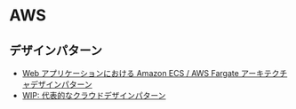 # AWS

## デザインパターン

- [Web アプリケーションにおける Amazon ECS / AWS Fargate アーキテクチャデザインパターン](https://aws.amazon.com/jp/builders-flash/202409/web-app-architecture-design-pattern/)
- [WIP: 代表的なクラウドデザインパターン](https://zenn.dev/moko_poi/articles/8a2dece3a7b9c9)
